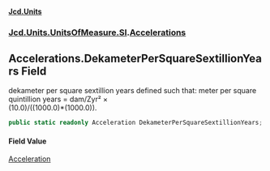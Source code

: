 #### [Jcd.Units](index.md 'index')
### [Jcd.Units.UnitsOfMeasure.SI](Jcd.Units.UnitsOfMeasure.SI.md 'Jcd.Units.UnitsOfMeasure.SI').[Accelerations](Accelerations.md 'Jcd.Units.UnitsOfMeasure.SI.Accelerations')

## Accelerations.DekameterPerSquareSextillionYears Field

dekameter per square sextillion years defined such that: meter per square quintillion years = dam/Zyr² ×  
(10.0)/((1000.0)*(1000.0)).

```csharp
public static readonly Acceleration DekameterPerSquareSextillionYears;
```

#### Field Value
[Acceleration](Acceleration.md 'Jcd.Units.UnitTypes.Acceleration')